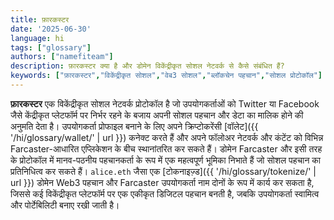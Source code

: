 ```yaml
---
title: फ़ारकस्टर
date: '2025-06-30'
language: hi
tags: ["glossary"]
authors: ["namefiteam"]
description: फ़ारकस्टर क्या है और डोमेन विकेंद्रीकृत सोशल नेटवर्क से कैसे संबंधित हैं?
keywords: ["फ़ारकस्टर","विकेंद्रीकृत सोशल","वेब3 सोशल","ब्लॉकचेन पहचान","सोशल प्रोटोकॉल"]
---
```



**फ़ारकस्टर** एक विकेंद्रीकृत सोशल नेटवर्क प्रोटोकॉल है जो उपयोगकर्ताओं को Twitter या Facebook जैसे केंद्रीकृत प्लेटफॉर्म पर निर्भर रहने के बजाय अपनी सोशल पहचान और डेटा का मालिक होने की अनुमति देता है। उपयोगकर्ता प्रोफाइल बनाने के लिए अपने क्रिप्टोकरेंसी [वॉलेट]({{ '/hi/glossary/wallet/' | url }}) कनेक्ट करते हैं और अपने फॉलोअर नेटवर्क और कंटेंट को विभिन्न Farcaster-आधारित एप्लिकेशन के बीच स्थानांतरित कर सकते हैं। डोमेन Farcaster और इसी तरह के प्रोटोकॉल में मानव-पठनीय पहचानकर्ता के रूप में एक महत्वपूर्ण भूमिका निभाते हैं जो सोशल पहचान का प्रतिनिधित्व कर सकते हैं। `alice.eth` जैसा एक [टोकनाइज़्ड]({{ '/hi/glossary/tokenize/' | url }}) डोमेन Web3 पहचान और Farcaster उपयोगकर्ता नाम दोनों के रूप में कार्य कर सकता है, जिससे कई विकेंद्रीकृत प्लेटफॉर्म पर एक एकीकृत डिजिटल पहचान बनती है, जबकि उपयोगकर्ता स्वामित्व और पोर्टेबिलिटी बनाए रखी जाती है।